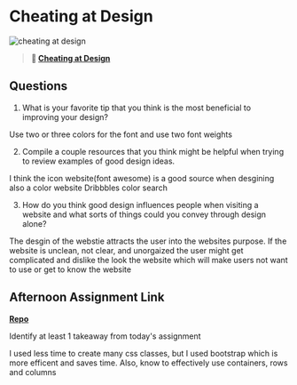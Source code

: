 # Cheating at Design

![cheating at design](https://bcw.blob.core.windows.net/public/img/courses/5247609446691139)

> **📖 [Cheating at Design](https://codeworksacademy.com/fs-student-guide/resources/wk1/04-Cheating-at-Design)**

## Questions

1. What is your favorite tip that you think is the most beneficial to improving your design?

  Use two or three colors for the font and use two font weights

2. Compile a couple resources that you think might be helpful when trying to review examples of good design ideas.

  I think the icon website(font awesome) is a good source when desgining 
  also a color website Dribbbles color search

3. How do you think good design influences people when visiting a website and what sorts of things could you convey through design alone?

  The desgin of the webstie attracts the user into the websites purpose. If the website is unclean, not clear, and unorgaized the user might get complicated and dislike the look the website which will make users not want to use or get to know the website 

## Afternoon Assignment Link

**[Repo](https://github.com/katie-mccauley/bootstrapc)**

Identify at least 1 takeaway from today's assignment

  I used less time to create many css classes, but I used bootstrap which is more efficent and saves time. Also, know to effectively use containers, rows and columns